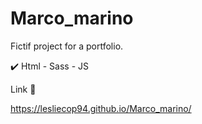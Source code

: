 # Marco_marino

Fictif project for a portfolio.

✔️ Html - Sass - JS

Link 🔗

https://lesliecop94.github.io/Marco_marino/
